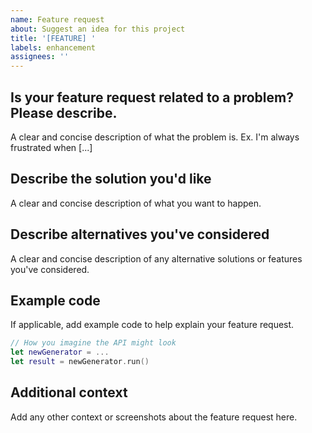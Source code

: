 ```yaml
---
name: Feature request
about: Suggest an idea for this project
title: '[FEATURE] '
labels: enhancement
assignees: ''
---
```


## Is your feature request related to a problem? Please describe.
A clear and concise description of what the problem is. Ex. I'm always frustrated when [...]

## Describe the solution you'd like
A clear and concise description of what you want to happen.

## Describe alternatives you've considered
A clear and concise description of any alternative solutions or features you've considered.

## Example code
If applicable, add example code to help explain your feature request.

```swift
// How you imagine the API might look
let newGenerator = ...
let result = newGenerator.run()
```

## Additional context
Add any other context or screenshots about the feature request here. 
